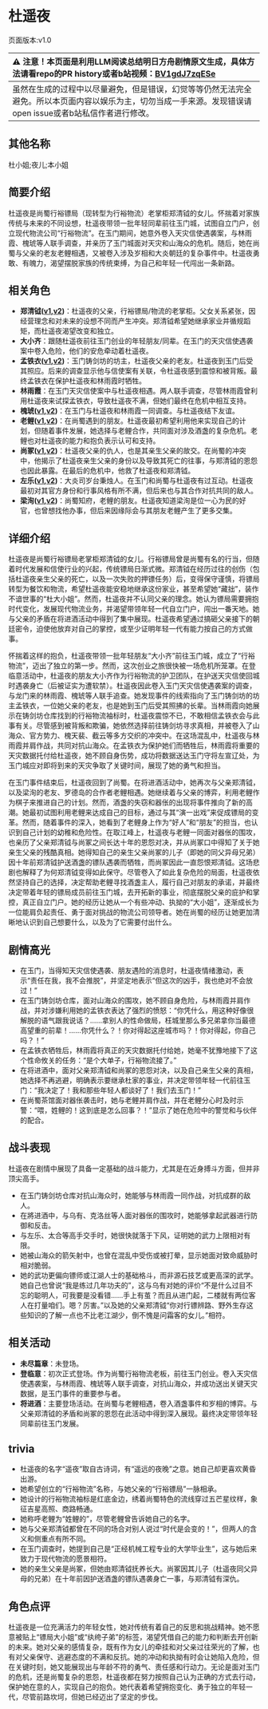 # 杜遥夜
页面版本:v1.0
 

| :warning: 注意！本页面是利用LLM阅读总结明日方舟剧情原文生成，具体方法请看repo的PR history或者b站视频：[BV1gdJ7zqESe](https://www.bilibili.com/video/BV1gdJ7zqESe/)         |
|:----------------------------|
| 虽然在生成的过程中以尽量避免，但是错误，幻觉等等仍然无法完全避免。所以本页面内容以娱乐为主，切勿当成一手来源。发现错误请open issue或者b站私信作者进行修改。|



## 其他名称
杜小姐;夜儿;本小姐
## 简要介绍
杜遥夜是尚蜀行裕镖局（现转型为行裕物流）老掌柜郑清钺的女儿。怀揣着对家族传统与未来的不同设想，杜遥夜带领一批年轻同辈前往玉门城，试图自立门户，创立现代物流公司“行裕物流”。在玉门期间，她意外卷入天灾信使遇袭案，与林雨霞、槐琥等人联手调查，并亲历了玉门城面对天灾和山海众的危机。随后，她在尚蜀与父亲的老友老鲤相遇，又被卷入涉及岁相和大炎朝廷的复杂事件中。杜遥夜勇敢、有魄力，渴望摆脱家族的传统束缚，为自己和年轻一代闯出一条新路。
## 相关角色
-   **郑清钺([v1](extended_char_zheng_qing_yue.md),[v2](../char_v3/extended_char_zheng_qing_yue.md))**：杜遥夜的父亲，行裕镖局/物流的老掌柜。父女关系紧张，因经营理念和对未来的设想不同而产生冲突。郑清钺希望她继承家业并循规蹈矩，而杜遥夜渴望改变和独立。
-   **大小齐**：跟随杜遥夜前往玉门创业的年轻朋友/同辈。在玉门的天灾信使遇袭案中卷入危险，他们的安危牵动着杜遥夜。
-   **孟铁衣([v1](extended_char_meng_tie_yi.md),[v2](../char_v3/extended_char_meng_tie_yi.md))**：玉门铸剑坊的坊主，杜遥夜父亲的老友。杜遥夜到玉门后受其照应。后来的调查显示他与信使案有关联，令杜遥夜感到震惊和被背叛。最终孟铁衣在保护杜遥夜和林雨霞时牺牲。
-   **林雨霞**：在玉门天灾信使案中与杜遥夜相遇。两人联手调查，尽管林雨霞曾利用杜遥夜来试探孟铁衣，导致杜遥夜不满，但她们最终在危机中相互支持。
-   **槐琥([v1](char_243_waaifu.md),[v2](../char_v3/char_243_waaifu.md))**：在玉门与杜遥夜和林雨霞一同调查。与杜遥夜结下友谊。
-   **老鲤([v1](char_322_lmlee.md),[v2](../char_v3/char_322_lmlee.md))**：在尚蜀遇到的朋友。杜遥夜最初希望利用他来实现自己的计划，但随着事件发展，她选择与老鲤合作，共同面对涉及酒盏的复杂危机。老鲤也对杜遥夜的能力和抱负表示认可和支持。
-   **尚冢([v1](extended_char_shang_zhong.md),[v2](../char_v3/extended_char_shang_zhong.md))**：杜遥夜父亲的仇人，也是其亲生父亲的故交。在尚蜀的冲突中，他揭示了杜遥夜亲生父亲的身份以及导致其死亡的往事，与郑清钺的恩怨也因此暴露。在最后的危机中，他救了杜遥夜和郑清钺。
-   **左乐([v1](char_4121_zuole.md),[v2](../char_v3/char_4121_zuole.md))**：大炎司岁台秉烛人。在玉门和尚蜀与杜遥夜有过互动。杜遥夜最初对其官方身份和行事风格有所不满，但后来也与其合作对抗共同的敌人。
-   **梁洵([v1](extended_char_liang_xun.md),[v2](../char_v3/extended_char_liang_xun.md))**：尚蜀知府，老鲤的朋友。杜遥夜知道梁洵是位一心为民的好官，也曾想找他办事，但后来因缘际会与其朋友老鲤产生了更多交集。
## 详细介绍
杜遥夜是尚蜀行裕镖局老掌柜郑清钺的女儿。行裕镖局曾是尚蜀有名的行当，但随着时代发展和信使行业的兴起，传统镖局日渐式微。郑清钺在经历过往的创伤（包括杜遥夜亲生父亲的死亡，以及一次失败的押镖任务）后，变得保守谨慎，将镖局转型为餐饮和物流，希望杜遥夜能安稳地继承这份家业，甚至希望她“藏拙”，装作不谙世事的“杜大小姐”。然而，杜遥夜并不认同父亲的理念。她认为镖局需要拥抱时代变化，发展现代物流业务，并渴望带领年轻一代自立门户，闯出一番天地。她与父亲的矛盾在将进酒活动中得到了集中展现。杜遥夜希望通过搞砸父亲接下的朝廷密令，迫使他放弃对自己的掌控，或至少证明年轻一代有能力按自己的方式做事。

怀揣着这样的抱负，杜遥夜带领一批年轻朋友“大小齐”前往玉门城，成立了“行裕物流”，迈出了独立的第一步。然而，这次创业之旅很快被一场危机所笼罩。在登临意活动中，杜遥夜的朋友大小齐作为行裕物流的护卫团队，在护送天灾信使回城时遇袭身亡（后被证实为遭软禁）。杜遥夜因此卷入玉门天灾信使遇袭案的调查，与龙门来的林雨霞、槐琥等人联手追查。她发现事件的线索指向了玉门铸剑坊的坊主孟铁衣，一位她父亲的老友，也是她到玉门后受其照拂的长辈。当林雨霞向她展示在铸剑坊仓库找到的行裕物流袖标时，杜遥夜震惊不已，不敢相信孟铁衣会与此事有关。尽管感到被背叛和欺骗，她依然选择前往铸剑坊寻求真相，并被卷入了山海众、官方势力、槐天裴、截云等多方交织的冲突中。在这场混乱中，杜遥夜与林雨霞并肩作战，共同对抗山海众。在孟铁衣为保护她们而牺牲后，林雨霞将重要的天灾数据托付给杜遥夜，她不顾自身伤势，成功将数据送达玉门守将左宣辽处，为玉门城应对即将到来的天灾争取了关键时间，展现了她的勇气和担当。

在玉门事件结束后，杜遥夜回到了尚蜀。在将进酒活动中，她再次与父亲郑清钺，以及梁洵的老友、罗德岛的合作者老鲤相遇。她继续着与父亲的博弈，利用老鲤作为棋子来推进自己的计划。然而，酒盏的失窃和器伥的出现将事件推向了新的高潮。她最初试图利用老鲤来达成自己的目标，通过与其“演一出戏”来促成镖局的变革。然而，随着事件的深入，她看到了老鲤身上作为“好人”和“朋友”的担当，也认识到自己计划的幼稚和危险性。在取江峰上，杜遥夜与老鲤一同面对器伥的围攻，也亲历了父亲郑清钺与尚冢之间长达十年的恩怨对决，并从尚冢口中得知了关于她亲生父亲的残酷真相。她得知自己的亲生父亲尚冢的儿子（即她的同父异母兄弟）因十年前郑清钺护送酒盏的镖队遇袭而牺牲，而尚冢因此一直怨恨郑清钺。这场悲剧也解释了为何郑清钺变得如此保守。尽管卷入了如此复杂危险的局面，杜遥夜依然坚持自己的选择，决定帮助老鲤寻找酒盏主人，履行自己对朋友的承诺，并最终决定带着年轻的镖局成员前往玉门城，去开拓新的事业，彻底摆脱父亲的庇护和掌控，真正自立门户。她的经历让她从一个有些冲动、执拗的“大小姐”，逐渐成长为一位能肩负起责任、勇于面对挑战的物流公司领导者。她在尚蜀的经历让她更加清晰地认识到自己想要什么，以及为了它需要付出什么。
## 剧情高光
- 在玉门，当得知天灾信使遇袭、朋友遇险的消息时，杜遥夜情绪激动，表示“责任在我，我不会推脱”，并坚定地表示“但这次的凶手，我也绝对不会放过！”
- 在玉门铸剑坊仓库，面对山海众的围攻，她不顾自身危险，与林雨霞并肩作战，并对涉嫌利用她的孟铁衣表达了强烈的愤怒：“你凭什么，用这种好像很解脱的语气跟我说话？......拿别人的性命做局，枉城里那么多兄弟拿你当最德高望重的前辈！......你凭什么？！你对得起这座城市吗？！你对得起，你自己吗？！”
- 在孟铁衣牺牲后，林雨霞将真正的天灾数据托付给她，她毫不犹豫地接下了这个性命攸关的任务：“是个大单子，行裕物流接了。”
- 在将进酒中，面对父亲郑清钺和尚冢的恩怨对决，以及自己亲生父亲的真相，她选择不再逃避，明确表示要继承杜家的事业，并决定带领年轻一代前往玉门：“我决定了！我和那些年轻人都谈好了！我们去玉门！”
- 在尚蜀茶馆面对器伥袭击时，她与老鲤并肩作战，并在老鲤分心时及时示警：“喂，姓鲤的！这到底是怎么回事？！”显示了她在危险中的警觉和与伙伴的配合。
## 战斗表现
杜遥夜在剧情中展现了具备一定基础的战斗能力，尤其是在近身搏斗方面，但并非顶尖高手。
- 在玉门铸剑坊仓库对抗山海众时，她能够与林雨霞一同作战，对抗成群的敌人。
- 在將进酒中，与乌有、克洛丝等人面对器伥的围攻时，她能够拿起武器进行防御和反击。
- 与左乐、太合等高手交手时，她很快就落于下风，证明她的武力上限相对有限。
- 她被山海众的箭矢射中，也曾在混乱中受伤或被打晕，显示她面对致命威胁时相对脆弱。
- 她的武功更偏向镖师或江湖人士的基础格斗，而非源石技艺或更高深的武学。她自己也曾说“我是练过几年功夫的”，这与乌有对她的评价“不是什么过目不忘的聪明人，可我要是没看错......手上有茧？而且从进门起，二楼就有两位客人在打量咱们。嗯？厉害。”以及她的父亲郑清钺“你对行镖辨路、野外生存这些知识的了解一点也不比老江湖少，倒不愧是问霜客的女儿。”相符。
## 相关活动
-   **未尽篇章**：未登场。
-   **登临意**：初次正式登场。作为尚蜀行裕物流老板，前往玉门创业。卷入天灾信使遇袭案，与林雨霞、槐琥等人联手调查，对抗山海众，并成功送出关键天灾数据，是玉门事件的重要参与者。
-   **将进酒**：主要登场活动。在尚蜀与老鲤相遇，卷入酒盏事件和岁相的博弈。与父亲郑清钺的矛盾和尚冢的恩怨在此活动中得到深入展现。最终决定带领年轻同辈前往玉门发展。
## trivia
- 杜遥夜的名字“遥夜”取自古诗词，有“遥远的夜晚”之意。她自己却更喜欢黄昏出游。
- 她希望创立的“行裕物流”名称，与她父亲的“行裕镖局”一脉相承。
- 她设计的行裕物流袖标是红底金边，绣着尚蜀特色的流线穿过五芒星纹样，象征吉星高照、商路畅通。
- 她称呼老鲤为“姓鲤的”，尽管老鲤曾告诉她自己的名字。
- 她与父亲郑清钺都曾在不同的场合对别人说过“时代是会变的！”，但两人的含义和侧重点有所不同。
- 在玉门调查时，她提到自己是“正经机械工程专业的大学毕业生”，这与她后来致力于现代物流的愿景相符。
- 她的亲生父亲是尚冢，但她由郑清钺抚养长大。尚冢因其儿子（杜遥夜同父异母的兄弟）在十年前因护送酒盏的镖队遇袭身亡一事，与郑清钺有深仇。
## 角色点评
杜遥夜是一位充满活力的年轻女性，她对传统有着自己的反思和挑战精神。她不愿意被贴上“镖局大小姐”或“纨绔子弟”的标签，渴望凭借自己的能力和判断去开创新的未来。她对父亲的感情复杂，既有作为女儿的牵挂和对父亲过往荣光的了解，也有对父亲保守、逃避态度的不满和反抗。她的冲动和执拗有时会让她陷入危险，但在关键时刻，她又能展现出与年龄不符的勇气、责任感和行动力。无论是面对玉门的危机，还是尚蜀复杂的恩怨，杜遥夜都在努力按照自己认为正确的方式去行动，保护她在意的人，实现自己的抱负。她代表着希望拥抱变化、勇于独立的年轻一代，尽管前路坎坷，但她已经迈出了坚定的步伐。